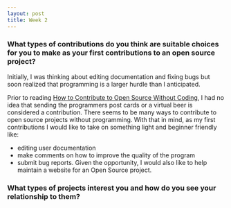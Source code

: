 ```yaml
---
layout: post
title: Week 2
---
```


### What types of contributions do you think are suitable choices for you to make as your first contributions to an open source project? 

Initially, I was thinking about editing documentation and fixing bugs but soon realized that programming is a larger hurdle than I anticipated. 

Prior to reading [How to Contribute to Open Source Without Coding](https://icontribute.wordpress.com/how-to-contribute-to-open-source-without-coding/), I had no idea that sending the programmers post cards or a virtual beer is considered a contribution. There seems to be many ways to contribute to open source projects without programming. With that in mind, as my first contributions I would like to take on something light and beginner friendly like:
* editing user documentation
* make comments on how to improve the quality of the program
* submit bug reports. 
Given the opportunity, I would also like to help maintain a website for an Open Source project. 

### What types of projects interest you and how do you see your relationship to them?
